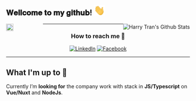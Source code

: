 <h2> 𝐖𝐞𝐥𝐥𝐜𝐨𝐦𝐞 𝐭𝐨 𝐦𝐲 𝐠𝐢𝐭𝐡𝐮𝐛! <img src="https://github.com/harrytran998/harrytran998/blob/master/assets/hithere.gif" width="30px"></h2>

<div>
<img align="left" src="https://github.com/harrytran998/harrytran998/blob/master/assets/unicorn.gif" width="20%" height="25%"/>
<img align="right" src="
https://github-readme-stats.vercel.app/api?username=harrytran998&&show_icons=true&title_color=5A67D8&icon_color=F687B3&text_color=3182CE&bg_color=FAF5FF" alt="Harry Tran's Github Stats" />
</div>

---

<div align="center">
<h3>How to reach me 👻</h3>

<a href="https://www.linkedin.com/in/harrytran998" target="_blank"><img src="https://img.shields.io/badge/LinkedIn-%230077B5.svg?&style=flat-square&logo=linkedin&logoColor=white" alt="LinkedIn"></a>
<a href="https://www.facebook.com/harrytran998" target="_blank"><img src="https://img.shields.io/badge/Facebook-%231877F2.svg?&style=flat-square&logo=facebook&logoColor=white" alt="Facebook"></a>

</div>

---

## What I'm up to 🥳

Currently I’m **looking for** the company work with stack in **JS/Typescript** on **Vue/Nuxt** and **NodeJs**.

<!--
You can change color in this color palette:
https://tailwindcss.com/docs/customizing-colors#default-color-palette

- 🔭 I’m currently working on ...
- 🌱 I’m currently learning ...
- 👯 I’m looking to collaborate on ...
- 🤔 I’m looking for help with ...
- 💬 Ask me about ...
- 📫 How to reach me: ...
- 😄 Pronouns: ...
- ⚡ Fun fact: ...
-->
